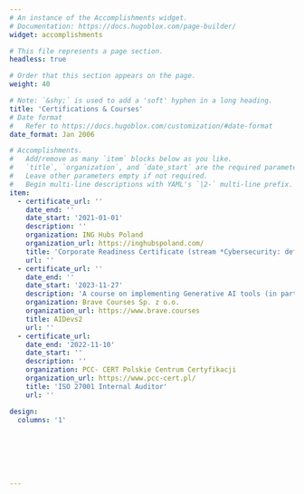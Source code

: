 ```yaml
---
# An instance of the Accomplishments widget.
# Documentation: https://docs.hugoblox.com/page-builder/
widget: accomplishments

# This file represents a page section.
headless: true

# Order that this section appears on the page.
weight: 40

# Note: `&shy;` is used to add a 'soft' hyphen in a long heading.
title: 'Certifications & Courses'
# Date format
#   Refer to https://docs.hugoblox.com/customization/#date-format
date_format: Jan 2006

# Accomplishments.
#   Add/remove as many `item` blocks below as you like.
#   `title`, `organization`, and `date_start` are the required parameters.
#   Leave other parameters empty if not required.
#   Begin multi-line descriptions with YAML's `|2-` multi-line prefix.
item:
  - certificate_url: ''
    date_end: ''
    date_start: '2021-01-01'
    description: ''
    organization: ING Hubs Poland
    organization_url: https://inghubspoland.com/
    title: 'Corporate Readiness Certificate (stream *Cybersecurity: defense in modern organizations'
    url: ''
  - certificate_url: ''
    date_end: ''
    date_start: '2023-11-27'
    description: 'A course on implementing Generative AI tools (in particular OpenAI models) with application logic and automation tools.'
    organization: Brave Courses Sp. z o.o.
    organization_url: https://www.brave.courses
    title: AIDevs2
    url: ''
  - certificate_url:
    date_end: '2022-11-10'
    date_start: ''
    description: ''
    organization: PCC- CERT Polskie Centrum Certyfikacji
    organization_url: https://www.pcc-cert.pl/
    title: 'ISO 27001 Internal Auditor'
    url: ''

design:
  columns: '1'







---
```

